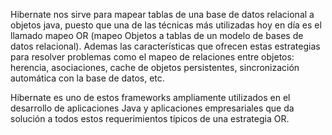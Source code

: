 Hibernate nos sirve para mapear tablas de una base de datos relacional a objetos java,
puesto que una de las técnicas más utilizadas hoy en día es el llamado mapeo OR (mapeo Objetos a  tablas  de un modelo de bases de datos relacional). Ademas las características que ofrecen estas estrategias para resolver problemas como el mapeo de relaciones  entre objetos: herencia, asociaciones, cache de objetos persistentes, sincronización automática con la base de datos, etc.

Hibernate es uno de estos frameworks ampliamente utilizados  en el desarrollo de aplicaciones Java  y aplicaciones empresariales que da solución a todos estos requerimientos  típicos de una estrategia OR.